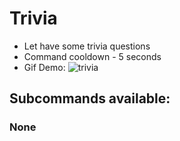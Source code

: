# Trivia 
- Let have some trivia questions
- Command cooldown - 5 seconds
- Gif Demo: ![trivia](https://i.imgur.com/oMJueTI.gif)

## Subcommands available:

### None